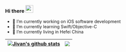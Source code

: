 ### Hi there <img src="https://media.giphy.com/media/hvRJCLFzcasrR4ia7z/giphy.gif" width="25px">

- 💼 I’m currently working on iOS software development
- 📖 I’m currently learning Swift/Objective-C
- 🏢 I’m currently living in Hefei China

| <a href="https://github.com/JivanHuang/github-readme-stats"><img align="center" src="https://github-readme-stats.vercel.app/api?username=JivanHuang&show_icons=true&include_all_commits=true&theme=default&hide_border=true" alt="Jivan's github stats" /></a> | <a href="https://github.com/JivanHuang/github-readme-stats"><img align="center" src="https://github-readme-stats.vercel.app/api/top-langs/?username=JivanHuang&layout=compact&theme=default&hide_border=true&hide=ruby,shell" /></a> |
| ------------- | ------------- |
